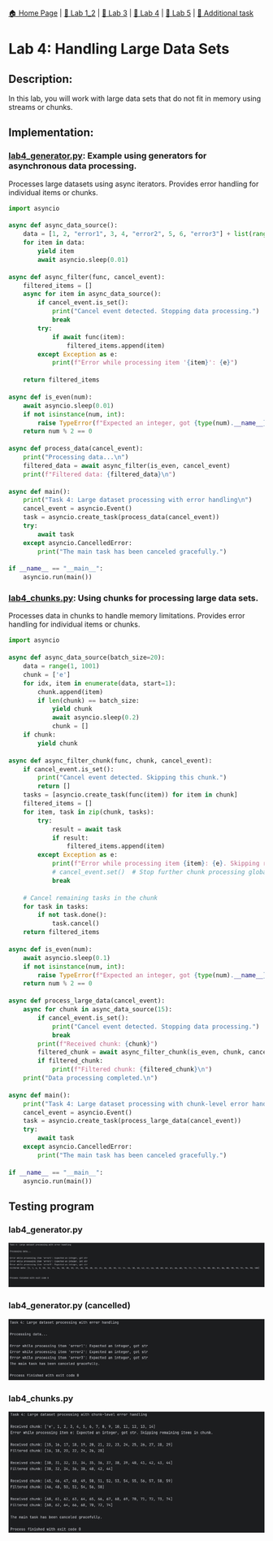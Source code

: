 [🏠 Home Page](../) | [📝 Lab 1_2](../lab1_2/) | [📝 Lab 3](../lab3/) | [📝 Lab 4](../lab4/) | [📝 Lab 5](../lab5/) | [📝 Additional task](../additional-task/) 

# Lab 4: Handling Large Data Sets
## Description:
In this lab, you will work with large data sets that do not fit in memory using streams or chunks.
## Implementation:

### [lab4_generator.py](./lab4_generator.py): Example using generators for asynchronous data processing.
Processes large datasets using async iterators. 
Provides error handling for individual items or chunks.
```python
import asyncio

async def async_data_source():
    data = [1, 2, "error1", 3, 4, "error2", 5, 6, "error3"] + list(range(7, 101))
    for item in data:
        yield item
        await asyncio.sleep(0.01)

async def async_filter(func, cancel_event):
    filtered_items = []
    async for item in async_data_source():
        if cancel_event.is_set():
            print("Cancel event detected. Stopping data processing.")
            break
        try:
            if await func(item):
                filtered_items.append(item)
        except Exception as e:
            print(f"Error while processing item '{item}': {e}")

    return filtered_items

async def is_even(num):
    await asyncio.sleep(0.01)
    if not isinstance(num, int):
        raise TypeError(f"Expected an integer, got {type(num).__name__}")
    return num % 2 == 0

async def process_data(cancel_event):
    print("Processing data...\n")
    filtered_data = await async_filter(is_even, cancel_event)
    print(f"Filtered data: {filtered_data}\n")

async def main():
    print("Task 4: Large dataset processing with error handling\n")
    cancel_event = asyncio.Event()
    task = asyncio.create_task(process_data(cancel_event))
    try:
        await task
    except asyncio.CancelledError:
        print("The main task has been canceled gracefully.")

if __name__ == "__main__":
    asyncio.run(main())
```

### [lab4_chunks.py](./lab4_chunks.py): Using chunks for processing large data sets.
Processes data in chunks to handle memory limitations.
Provides error handling for individual items or chunks.
```python
import asyncio

async def async_data_source(batch_size=20):
    data = range(1, 1001)
    chunk = ['e']
    for idx, item in enumerate(data, start=1):
        chunk.append(item)
        if len(chunk) == batch_size:
            yield chunk
            await asyncio.sleep(0.2)
            chunk = []
    if chunk:
        yield chunk

async def async_filter_chunk(func, chunk, cancel_event):
    if cancel_event.is_set():
        print("Cancel event detected. Skipping this chunk.")
        return []
    tasks = [asyncio.create_task(func(item)) for item in chunk]
    filtered_items = []
    for item, task in zip(chunk, tasks):
        try:
            result = await task
            if result:
                filtered_items.append(item)
        except Exception as e:
            print(f"Error while processing item {item}: {e}. Skipping remaining items in chunk.\n")
            # cancel_event.set()  # Stop further chunk processing globally
            break

    # Cancel remaining tasks in the chunk
    for task in tasks:
        if not task.done():
            task.cancel()
    return filtered_items

async def is_even(num):
    await asyncio.sleep(0.1)
    if not isinstance(num, int):
        raise TypeError(f"Expected an integer, got {type(num).__name__}")
    return num % 2 == 0

async def process_large_data(cancel_event):
    async for chunk in async_data_source(15):
        if cancel_event.is_set():
            print("Cancel event detected. Stopping data processing.")
            break
        print(f"Received chunk: {chunk}")
        filtered_chunk = await async_filter_chunk(is_even, chunk, cancel_event)
        if filtered_chunk:
            print(f"Filtered chunk: {filtered_chunk}\n")
    print("Data processing completed.\n")

async def main():
    print("Task 4: Large dataset processing with chunk-level error handling\n")
    cancel_event = asyncio.Event()
    task = asyncio.create_task(process_large_data(cancel_event))
    try:
        await task
    except asyncio.CancelledError:
        print("The main task has been canceled gracefully.")

if __name__ == "__main__":
    asyncio.run(main())
```

## Testing program

### lab4_generator.py 
<img src="./media/2.png">

### lab4_generator.py (cancelled)
<img src="./media/3.png">

### lab4_chunks.py
<img src="./media/1.png">
